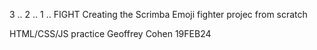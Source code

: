 3 .. 2 .. 1 .. FIGHT
Creating the Scrimba Emoji fighter projec from scratch

HTML/CSS/JS practice
Geoffrey Cohen 19FEB24